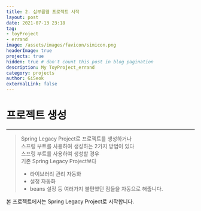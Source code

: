 ```yaml
---
title: 2. 심부름웹 프로젝트 시작
layout: post
date: 2021-07-13 23:18
tag:
- toyProject
- errand
image: /assets/images/favicon/simicon.png
headerImage: true
projects: true
hidden: true # don't count this post in blog pagination
description: My ToyProject_errand 
category: projects
author: GiSeok
externalLink: false
---
```


# 프로젝트 생성
---


>   Spring Legacy Project로 프로젝트를 생성하거나  
>   스프링 부트를 사용하여 생성하는 2가지 방법이 있다  
>   스프링 부트를 사용하여 생성할 경우   
>   기존 Spring Legacy Project보다  
>   - 라이브러리 관리 자동화  
>   - 설정 자동화  
>   - beans 설정 등 여러가지 불편했던 점들을 자동으로 해줍니다.  

본 프로젝트에서는 Spring Legacy Project로 시작합니다.


